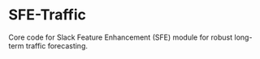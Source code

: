 # SFE-Traffic
Core code for Slack Feature Enhancement (SFE) module for robust long-term traffic forecasting.
